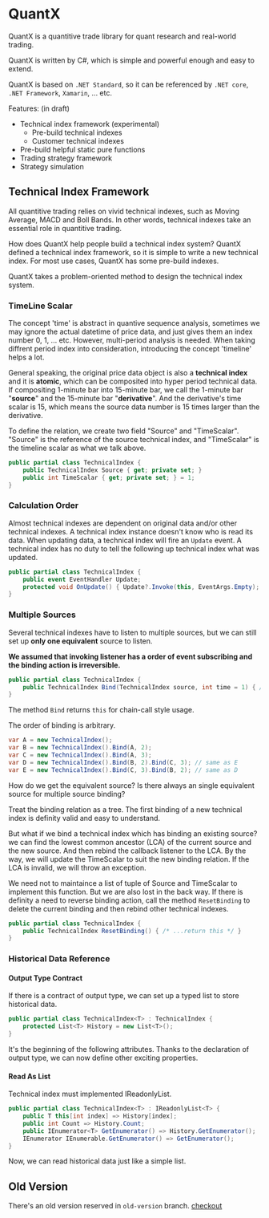 # QuantX

QuantX is a quantitive trade library for quant research and real-world trading.

QuantX is written by C#, which is simple and powerful enough and easy to extend.

QuantX is based on  `.NET Standard`, so it can be referenced by `.NET core`, `.NET Framework`, `Xamarin`, ... etc.

Features: (in draft)

+ Technical index framework (experimental)
  + Pre-build technical indexes
  + Customer technical indexes
+ Pre-build helpful static pure functions
+ Trading strategy framework
+ Strategy simulation



## Technical Index Framework

All quantitive trading relies on vivid technical indexes, such as Moving Average, MACD and Boll Bands. In other words, technical indexes take an essential role in quantitive trading.

How does QuantX help people build a technical index system? QuantX defined a technical index framework, so it is simple to write a new technical index. For most use cases, QuantX has some pre-build indexes.

QuantX takes a problem-oriented method to design the technical index system.

### TimeLine Scalar

The concept 'time' is abstract in quantive sequence analysis, sometimes we may ignore the actual datetime of price data, and just gives them an index number 0, 1, ... etc. However, multi-period analysis is needed. When taking diffrent period index into consideration, introducing the concept 'timeline' helps a lot.

General speaking, the original price data object is also a **technical index** and it is **atomic**, which can be composited into hyper period technical data. If compositing 1-minute bar into 15-minute bar, we call the 1-minute bar "**source**" and the 15-minute bar "**derivative**". And the derivative's time scalar is 15, which means the source data number is 15 times larger than the derivative.

To define the relation, we create two field "Source" and "TimeScalar". "Source" is the reference of the source technical index, and "TimeScalar" is the timeline scalar as what we talk above. 

```c#
public partial class TechnicalIndex {
    public TechnicalIndex Source { get; private set; }
    public int TimeScalar { get; private set; } = 1;
}
```

### Calculation Order

Almost technical indexes are dependent on original data and/or other technical indexes. A technical index instance doesn't know who is read its data. When updating data, a technical index will fire an `Update` event. A technical index has no duty to tell the following up technical index what was updated.

```c#
public partial class TechnicalIndex {
    public event EventHandler Update;
    protected void OnUpdate() { Update?.Invoke(this, EventArgs.Empty); }
}
```

### Multiple Sources

Several technical indexes have to listen to multiple sources, but we can still set up **only one equivalent** source to listen.

**We assumed that invoking listener has a order of event subscribing and the binding action is irreversible.**

```c#
public partial class TechnicalIndex {
    public TechnicalIndex Bind(TechnicalIndex source, int time = 1) { /* ...return this */ }
}
```

The method `Bind` returns `this` for chain-call style usage.

The order of binding is arbitrary.

```c#
var A = new TechnicalIndex();
var B = new TechnicalIndex().Bind(A, 2);
var C = new TechnicalIndex().Bind(A, 3);
var D = new TechnicalIndex().Bind(B, 2).Bind(C, 3); // same as E
var E = new TechnicalIndex().Bind(C, 3).Bind(B, 2); // same as D
```

How do we get the equivalent source? Is there always an single equivalent source for multiple source binding?

Treat the binding relation as a tree. The first binding of a new technical index is definity valid and easy to understand.

But what if we bind a technical index which has binding an existing source? we can find the lowest common ancestor (LCA) of the current source and the new source. And then rebind the callback listener to the LCA. By the way, we will update the TimeScalar to suit the new binding relation. If the LCA is invalid, we will throw an exception.

We need not to maintaince a list of tuple of Source and TimeScalar to implement this function. But we are also lost in the back way. If there is definity a need to reverse binding action, call the method `ResetBinding` to delete the current binding and then rebind other technical indexes.

```c#
public partial class TechnicalIndex {
    public TechnicalIndex ResetBinding() { /* ...return this */ }
}
```

### Historical Data Reference

#### Output Type Contract

If there is a contract of output type, we can set up a typed list to store historical data.

```c#
public partial class TechnicalIndex<T> : TechnicalIndex {
    protected List<T> History = new List<T>();
}
```

It's the beginning of the following attributes. Thanks to the declaration of output type, we can now define other exciting properties.

#### Read As List

Technical index must implemented IReadonlyList.

```c#
public partial class TechnicalIndex<T> : IReadonlyList<T> {
    public T this[int index] => History[index];
    public int Count => History.Count;
    public IEnumerator<T> GetEnumerator() => History.GetEnumerator();
    IEnumerator IEnumerable.GetEnumerator() => GetEnumerator();
}
```

Now, we can read historical data just like a simple list.

## Old Version

There's an old version reserved in `old-version` branch. [checkout](https://github.com/zccz14/QuantX/tree/old-version)